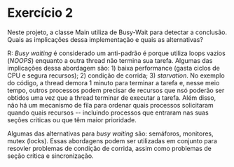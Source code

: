 # Exercício 2

Neste projeto, a classe Main utiliza de Busy-Wait para detectar a conclusão. Quais as implicações dessa implementação e quais as alternativas?

R: _Busy waiting_ é considerado um anti-padrão é porque utiliza loops vazios (_NOOPS_) enquanto a outra thread não termina sua tarefa. Algumas das implicações dessa abordagem são: 1) baixa performance (gasta ciclos de CPU e segura recursos); 2) condição de corrida; 3) _starvation_. No exemplo do código, a thread demora 1 minuto para terminar a tarefa e, nesse meio tempo, outros processos podem precisar de recursos que nsó poderão ser obtidos uma vez que a thread terminar de executar a tarefa. Além disso, não há um mecanismo de fila para ordenar quais processos solicitaram quando quais recursos -- incluindo processos que entraram nas suas seções criticas ou que têm maior prioridade.

Algumas das alternativas para _busy waiting_ são: semáforos, monitores, mutex (locks). Essas abordagens podem ser utilizadas em conjunto para resovler problemas de condição de corrida, assim como problemas de seção crítica e sincronização.
